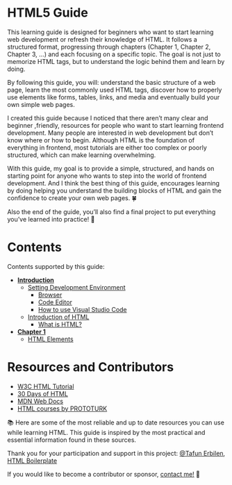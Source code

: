 <h1>HTML5 Guide</h1>

<p>
This learning guide is designed for beginners who want to start learning web development or refresh their knowledge of HTML. It follows a structured format, progressing through chapters (Chapter 1, Chapter 2, Chapter 3, …) and each focusing on a specific topic. The goal is not just to memorize HTML tags, but to understand the logic behind them and learn by doing.


By following this guide, you will: understand the basic structure of a web page, learn the most commonly used HTML tags, discover how to properly use elements like forms, tables, links, and media and eventually build your own simple web pages.


I created this guide because I noticed that there aren’t many clear and beginner ,friendly, resources for people who want to start learning frontend development. Many people are interested in web development but don’t know where or how to begin. Although HTML is the foundation of everything in frontend, most tutorials are either too complex or poorly structured, which can make learning overwhelming. 

With this guide, my goal is to provide a simple, structured, and hands on starting point for anyone who wants to step into the world of frontend development. And I think the best thing of this guide, encourages learning by doing helping you understand the building blocks of HTML and gain the confidence to create your own web pages. 🍀 


Also the end of the guide, you’ll also find a final project to put everything you’ve learned into practice! 🚀
</p>


<h1>Contents</h1

Contents supported by this guide:

- <a href="https://github.com/Kanzyone/HTML5-Guide/blob/main/Introduction.md#setting-development-environment" title="Introduction"> <b>Introduction</b> </a>
  - <a href="https://github.com/Kanzyone/HTML5-Guide/blob/main/Introduction.md#setting-development-environment"> Setting Development Environment</a>
    - [Browser](https://github.com/Kanzyone/HTML5-Guide/blob/main/Introduction.md#browser)
    - [Code Editor](https://github.com/Kanzyone/HTML5-Guide/blob/main/Introduction.md#code-editor)
    - [How to use Visual Studio Code](https://github.com/Kanzyone/HTML5-Guide/blob/main/Introduction.md#how-to-use-visual-studio-code)
  - <a href="https://github.com/Kanzyone/HTML5-Guide/blob/main/Introduction.md#introduction-of-html"> Introduction of HTML </a>
    - [What is HTML?](https://github.com/Kanzyone/HTML5-Guide/blob/main/Introduction.md#what-is-html)
- <a href="" title="Chapter 1"> <b>Chapter 1</b> </a>
  - [HTML Elements]()

<h1>Resources and Contributors</h1>

- [W3C HTML Tutorial](https://www.w3schools.com/html/)
- [30 Days of HTML](https://github.com/Asabeneh/30-Days-Of-HTML)
- [MDN Web Docs](https://developer.mozilla.org/en-US/docs/Web/HTML)
- [HTML courses by PROTOTURK](https://youtube.com/playlist?list=PLfAfrKyDRWrG7tK01yW92A2j7Ou0qpOFm&si=FRcSF5DIHlx18aGw)


📚 Here are some of the most reliable and up to date resources you can use while learning HTML.
This guide is inspired by the most practical and essential information found in these sources.

Thank you for your participation and support in this project: [@Tafun Erbilen](https://github.com/tayfunerbilen), [HTML Boilerplate](https://github.com/h5bp/html5-boilerplate)

If you would like to become a contributor or sponsor, [contact me!](https://github.com/Kanzyone) 🤩
